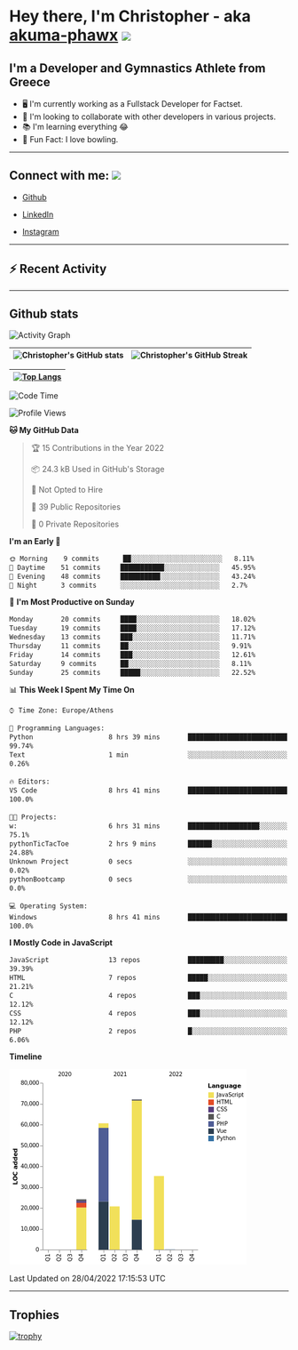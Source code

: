 # Hey there, I'm Christopher - aka [akuma-phawx](https://github.com/akuma-phawx) <img src = "https://raw.githubusercontent.com/MartinHeinz/MartinHeinz/master/wave.gif" width = 50px>

## I'm a Developer and Gymnastics Athlete from Greece

- 🖥️ I'm currently working as a Fullstack Developer for Factset.
- 🤲 I'm looking to collaborate with other developers in various projects.
- 📚 I'm learning everything 😂
- 🎳 Fun Fact: I love bowling.

---

## Connect with me: <img src='https://raw.githubusercontent.com/ShahriarShafin/ShahriarShafin/main/Assets/handshake.gif' width="100px">

- [Github](https://github.com/akuma-phawx)

- [LinkedIn](https://www.linkedin.com/in/christopher-vradis-3b9a68151/)

- [Instagram](https://www.instagram.com/chris.vrd_sw/)

---

## ⚡ Recent Activity

<!--START_SECTION:activity-->
<!--END_SECTION:activity-->

---

## Github stats

![Activity Graph](https://activity-graph.herokuapp.com/graph?username=akuma-phawx&theme=dracula)

| ![Christopher's GitHub stats](https://github-readme-stats.vercel.app/api?username=akuma-phawx&show_icons=true&theme=dracula) | ![Christopher's GitHub Streak](https://github-readme-streak-stats.herokuapp.com/?user=akuma-phawx&theme=dracula) |
| ---------------------------------------------------------------------------------------------------------------------------- | ---------------------------------------------------------------------------------------------------------------- |

| [![Top Langs](https://github-readme-stats.vercel.app/api/top-langs/?username=akuma-phawx&show_icons=true&theme=radical)](https://github.com/akuma-phawx/github-readme-stats) |
| ---------------------------------------------------------------------------------------------------------------------------------------------------------------------------- |

<!--START_SECTION:waka-->
![Code Time](http://img.shields.io/badge/Code%20Time-45%20hrs%2044%20mins-blue)

![Profile Views](http://img.shields.io/badge/Profile%20Views-0-blue)

**🐱 My GitHub Data** 

> 🏆 15 Contributions in the Year 2022
 > 
> 📦 24.3 kB Used in GitHub's Storage 
 > 
> 🚫 Not Opted to Hire
 > 
> 📜 39 Public Repositories 
 > 
> 🔑 0 Private Repositories  
 > 
**I'm an Early 🐤** 

```text
🌞 Morning    9 commits      ██░░░░░░░░░░░░░░░░░░░░░░░   8.11% 
🌆 Daytime    51 commits     ███████████░░░░░░░░░░░░░░   45.95% 
🌃 Evening    48 commits     ██████████░░░░░░░░░░░░░░░   43.24% 
🌙 Night      3 commits      ░░░░░░░░░░░░░░░░░░░░░░░░░   2.7%

```
📅 **I'm Most Productive on Sunday** 

```text
Monday       20 commits     ████░░░░░░░░░░░░░░░░░░░░░   18.02% 
Tuesday      19 commits     ████░░░░░░░░░░░░░░░░░░░░░   17.12% 
Wednesday    13 commits     ███░░░░░░░░░░░░░░░░░░░░░░   11.71% 
Thursday     11 commits     ██░░░░░░░░░░░░░░░░░░░░░░░   9.91% 
Friday       14 commits     ███░░░░░░░░░░░░░░░░░░░░░░   12.61% 
Saturday     9 commits      ██░░░░░░░░░░░░░░░░░░░░░░░   8.11% 
Sunday       25 commits     █████░░░░░░░░░░░░░░░░░░░░   22.52%

```


📊 **This Week I Spent My Time On** 

```text
⌚︎ Time Zone: Europe/Athens

💬 Programming Languages: 
Python                   8 hrs 39 mins       █████████████████████████   99.74% 
Text                     1 min               ░░░░░░░░░░░░░░░░░░░░░░░░░   0.26%

🔥 Editors: 
VS Code                  8 hrs 41 mins       █████████████████████████   100.0%

🐱‍💻 Projects: 
w:                       6 hrs 31 mins       ██████████████████░░░░░░░   75.1% 
pythonTicTacToe          2 hrs 9 mins        ██████░░░░░░░░░░░░░░░░░░░   24.88% 
Unknown Project          0 secs              ░░░░░░░░░░░░░░░░░░░░░░░░░   0.02% 
pythonBootcamp           0 secs              ░░░░░░░░░░░░░░░░░░░░░░░░░   0.0%

💻 Operating System: 
Windows                  8 hrs 41 mins       █████████████████████████   100.0%

```

**I Mostly Code in JavaScript** 

```text
JavaScript               13 repos            █████████░░░░░░░░░░░░░░░░   39.39% 
HTML                     7 repos             █████░░░░░░░░░░░░░░░░░░░░   21.21% 
C                        4 repos             ███░░░░░░░░░░░░░░░░░░░░░░   12.12% 
CSS                      4 repos             ███░░░░░░░░░░░░░░░░░░░░░░   12.12% 
PHP                      2 repos             █░░░░░░░░░░░░░░░░░░░░░░░░   6.06%

```


**Timeline**

![Chart not found](https://raw.githubusercontent.com/akuma-phawx/akuma-phawx/main/charts/bar_graph.png) 


 Last Updated on 28/04/2022 17:15:53 UTC
<!--END_SECTION:waka-->

---

## Trophies

[![trophy](https://github-profile-trophy.vercel.app/?username=akuma-phawx&theme=onedark)](https://github.com/ryo-ma/github-profile-trophy)
